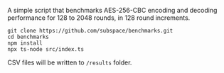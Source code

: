 A simple script that benchmarks AES-256-CBC encoding and decoding performance for 128 to 2048 rounds, in 128 round increments.

```
git clone https://github.com/subspace/benchmarks.git
cd benchmarks
npm install
npx ts-node src/index.ts
```

CSV files will be written to `/results` folder.